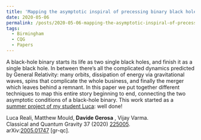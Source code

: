 ```yaml
---
title: 'Mapping the asymptotic inspiral of precessing binary black holes to their merger remnants'
date: 2020-05-06
permalink: /posts/2020-05-06-mapping-the-asymptotic-inspiral-of-precessing-binary-black-holes-to-their-merger-remnants
tags:
  - Birmingham
  - CQG
  - Papers
---
```


A black-hole binary starts its life as two single black holes, and finish it as a single black hole. In between there’s all the complicated dynamics predicted by General Relativity: many orbits, dissipation of energy via gravitational waves, spins that complicate the whole business, and finally the merger which leaves behind a remnant. In this paper we put together different techniques to map this entire story beginning to end, connecting the two asymptotic conditions of a black-hole binary. This work started as a [summer project of my student Luca](<../../../../../index.html?p=2649>): well done! 

Luca Reali, Matthew Mould, **Davide Gerosa** , Vijay Varma.  
Classical and Quantum Gravity 37 (2020) [225005](<https://iopscience.iop.org/article/10.1088/1361-6382/abb639/meta>).  
arXiv:[](<https://arxiv.org/abs/2005.01747>)[2005.01747](<https://arxiv.org/abs/2005.01747>) [gr-qc].

